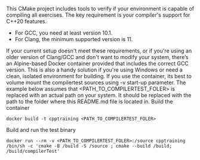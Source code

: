 This CMake project includes tools to verify if your environment is capable of compiling all exercises. The key requirement is your compiler's support for C++20 features.

- For GCC, you need at least version 10.1.
- For Clang, the minimum supported version is 11.

If your current setup doesn't meet these requirements, or if you're using an older version of Clang/GCC and don't want to modify your system, there’s an Alpine-based Docker container provided
that includes the correct GCC version. This is also a handy solution if you're using Windows or need a clean, isolated environment for building.
If you use the container, its best to volume mount the compilertest sources using -v start-up parameter.
The example below assumes that <PATH_TO_COMPILERTEST_FOLER> is replaced with an actual path on your system. It should be replaced with the path to the folder where this README.md file is located in.
Build the container
```
docker build -t cpptraining <PATH_TO_COMPILERTEST_FOLER>
```
Build and run the test binary
```
docker run --rm -v <PATH_TO_COMPILERTEST_FOLER>:/source cpptraining /bin/sh -c 'cmake -B /build -S /source ; cmake --build /build; /build/compilerTest'
```

